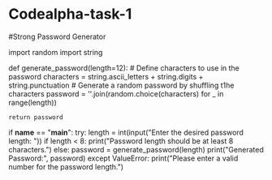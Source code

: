 # Codealpha-task-1
#Strong Password Generator

import random
import string

def generate_password(length=12):
    # Define characters to use in the password
    characters = string.ascii_letters + string.digits + string.punctuation
    # Generate a random password by shuffling t1he characters
    password = ''.join(random.choice(characters) for _ in range(length))
    
    return password

if __name__ == "__main__":
    try:
        length = int(input("Enter the desired password length: "))
        if length < 8:
            print("Password length should be at least 8 characters.")
        else:
            password = generate_password(length)
            print("Generated Password:", password)
    except ValueError:
        print("Please enter a valid number for the password length.")

